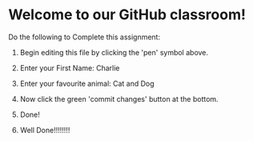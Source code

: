 # Welcome to our GitHub classroom!

Do the following to Complete this assignment:

1. Begin editing this file by clicking the 'pen' symbol above.

2. Enter your First Name: Charlie

3. Enter your favourite animal: Cat and Dog

4. Now click the green 'commit changes' button at the bottom.

5. Done!

6. Well Done!!!!!!!!
